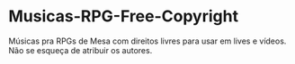 # Musicas-RPG-Free-Copyright
Músicas pra RPGs de Mesa com direitos livres para usar em lives e vídeos. Não se esqueça de atribuir os autores.
